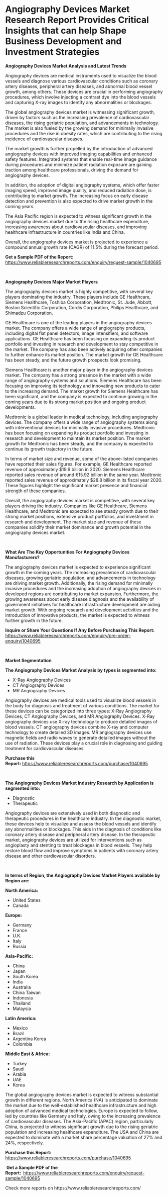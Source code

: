 <p><h1>Angiography Devices Market Research Report Provides Critical Insights that can help Shape Business Development and Investment Strategies</h1></p><p><strong>Angiography Devices Market Analysis and Latest Trends</strong></p>
<p><p>Angiography devices are medical instruments used to visualize the blood vessels and diagnose various cardiovascular conditions such as coronary artery diseases, peripheral artery diseases, and abnormal blood vessel growth, among others. These devices are crucial in performing angiography procedures, which involve injecting a contrast dye into the blood vessels and capturing X-ray images to identify any abnormalities or blockages.</p><p>The global angiography devices market is witnessing significant growth, driven by factors such as the increasing prevalence of cardiovascular diseases, the rising geriatric population, and advancements in technology. The market is also fueled by the growing demand for minimally invasive procedures and the rise in obesity rates, which are contributing to the rising incidence of cardiovascular diseases.</p><p>The market growth is further propelled by the introduction of advanced angiography devices with improved imaging capabilities and enhanced safety features. Integrated systems that enable real-time image guidance during procedures and minimize patient radiation exposure are gaining traction among healthcare professionals, driving the demand for angiography devices.</p><p>In addition, the adoption of digital angiography systems, which offer faster imaging speed, improved image quality, and reduced radiation dose, is contributing to market growth. The increasing focus on early disease detection and prevention is also expected to drive market growth in the coming years.</p><p>The Asia Pacific region is expected to witness significant growth in the angiography devices market due to the rising healthcare expenditure, increasing awareness about cardiovascular diseases, and improving healthcare infrastructure in countries like India and China.</p><p>Overall, the angiography devices market is projected to experience a compound annual growth rate (CAGR) of 11.5% during the forecast period.</p></p>
<p><strong>Get a Sample PDF of the Report:&nbsp;</strong> <a href="https://www.reliableresearchreports.com/enquiry/request-sample/1040695">https://www.reliableresearchreports.com/enquiry/request-sample/1040695</a></p>
<p>&nbsp;</p>
<p><strong>Angiography Devices Major Market Players</strong></p>
<p><p>The angiography devices market is highly competitive, with several key players dominating the industry. These players include GE Healthcare, Siemens Healthcare, Toshiba Corporation, Medtronic, St. Jude, Abbott, Boston Scientific Corporation, Cordis Corporation, Philips Healthcare, and Shimadzu Corporation.</p><p>GE Healthcare is one of the leading players in the angiography devices market. The company offers a wide range of angiography products, including digital flat panel detectors, image intensifiers, and software applications. GE Healthcare has been focusing on expanding its product portfolio and investing in research and development to stay competitive in the market. The company has also been actively acquiring other companies to further enhance its market position. The market growth for GE Healthcare has been steady, and the future growth prospects look promising.</p><p>Siemens Healthcare is another major player in the angiography devices market. The company has a strong presence in the market with a wide range of angiography systems and solutions. Siemens Healthcare has been focusing on improving its technology and innovating new products to cater to the increasing demand. The market growth for Siemens Healthcare has been significant, and the company is expected to continue growing in the coming years due to its strong market position and ongoing product developments.</p><p>Medtronic is a global leader in medical technology, including angiography devices. The company offers a wide range of angiography systems along with interventional devices for minimally invasive procedures. Medtronic has been focusing on expanding its product portfolio and investing in research and development to maintain its market position. The market growth for Medtronic has been steady, and the company is expected to continue its growth trajectory in the future.</p><p>In terms of market size and revenue, some of the above-listed companies have reported their sales figures. For example, GE Healthcare reported revenue of approximately $19.9 billion in 2020. Siemens Healthcare reported sales revenue of around €15.92 billion in the same year. Medtronic reported sales revenue of approximately $28.8 billion in its fiscal year 2020. These figures highlight the significant market presence and financial strength of these companies.</p><p>Overall, the angiography devices market is competitive, with several key players driving the industry. Companies like GE Healthcare, Siemens Healthcare, and Medtronic are expected to see steady growth due to their strong market positions, extensive product portfolios, and investment in research and development. The market size and revenue of these companies solidify their market dominance and growth potential in the angiography devices market.</p></p>
<p>&nbsp;</p>
<p><strong>What Are The Key Opportunities For Angiography Devices Manufacturers?</strong></p>
<p><p>The angiography devices market is expected to experience significant growth in the coming years. The increasing prevalence of cardiovascular diseases, growing geriatric population, and advancements in technology are driving market growth. Additionally, the rising demand for minimally invasive procedures and the increasing adoption of angiography devices in developed regions are contributing to market expansion. Furthermore, the growing awareness about early disease diagnosis and the availability of government initiatives for healthcare infrastructure development are aiding market growth. With ongoing research and development activities and the introduction of innovative products, the market is expected to witness further growth in the future.</p></p>
<p><strong>Inquire or Share Your Questions If Any Before Purchasing This Report:</strong> <a href="https://www.reliableresearchreports.com/enquiry/pre-order-enquiry/1040695">https://www.reliableresearchreports.com/enquiry/pre-order-enquiry/1040695</a></p>
<p>&nbsp;</p>
<p><strong>Market Segmentation</strong></p>
<p><strong>The Angiography Devices Market Analysis by types is segmented into:</strong></p>
<p><ul><li>X-Ray Angiography Devices</li><li>CT Angiography Devices</li><li>MR Angiography Devices</li></ul></p>
<p><p>Angiography devices are medical tools used to visualize blood vessels in the body for diagnosis and treatment of various conditions. The market for these devices can be categorized into three types: X-Ray Angiography Devices, CT Angiography Devices, and MR Angiography Devices. X-Ray angiography devices use X-ray technology to produce detailed images of blood vessels. CT angiography devices combine X-ray and computer technology to create detailed 3D images. MR angiography devices use magnetic fields and radio waves to generate detailed images without the use of radiation. These devices play a crucial role in diagnosing and guiding treatment for cardiovascular diseases.</p></p>
<p><strong>Purchase this Report:&nbsp;</strong><a href="https://www.reliableresearchreports.com/purchase/1040695">https://www.reliableresearchreports.com/purchase/1040695</a></p>
<p>&nbsp;</p>
<p><strong>The Angiography Devices Market Industry Research by Application is segmented into:</strong></p>
<p><ul><li>Diagnostic</li><li>Therapeutic</li></ul></p>
<p><p>Angiography devices are extensively used in both diagnostic and therapeutic procedures in the healthcare industry. In the diagnostic market, these devices help to visualize and assess the blood vessels and identify any abnormalities or blockages. This aids in the diagnosis of conditions like coronary artery disease and peripheral artery disease. In the therapeutic market, angiography devices are utilized for interventions such as angioplasty and stenting to treat blockages in blood vessels. They help restore blood flow and improve symptoms in patients with coronary artery disease and other cardiovascular disorders.</p></p>
<p>&nbsp;</p>
<p><strong>In terms of Region, the Angiography Devices Market Players available by Region are:</strong></p>
<p>
    <p> <strong> North America: </strong>
        <ul>
            <li>United States</li>
            <li>Canada</li>
        </ul>
        </p> 
    <p> <strong> Europe: </strong>
        <ul>
            <li>Germany</li>
            <li>France</li>
            <li>U.K.</li>
            <li>Italy</li>
            <li>Russia</li>
        </ul>
        </p> 
    <p> <strong> Asia-Pacific: </strong>
        <ul>
            <li>China</li>
            <li>Japan</li>
            <li>South Korea</li>
            <li>India</li>
            <li>Australia</li>
            <li>China Taiwan</li>
            <li>Indonesia</li>
            <li>Thailand</li>
            <li>Malaysia</li>
        </ul>
        </p> 
    <p> <strong> Latin America: </strong>
        <ul>
            <li>Mexico</li>
            <li>Brazil</li>
            <li>Argentina Korea</li>
            <li>Colombia</li>
        </ul>
        </p> 
    <p> <strong> Middle East & Africa: </strong>
        <ul>
            <li>Turkey</li>
            <li>Saudi</li>
            <li>Arabia</li>
            <li>UAE</li>
            <li>Korea</li>
        </ul>
    </p>
    </p>
<p><p>The global angiography devices market is expected to witness substantial growth in different regions. North America (NA) is anticipated to dominate the market due to the well-established healthcare infrastructure and high adoption of advanced medical technologies. Europe is expected to follow, led by countries like Germany and Italy, owing to the increasing prevalence of cardiovascular diseases. The Asia-Pacific (APAC) region, particularly China, is projected to witness significant growth due to the rising geriatric population and increasing healthcare expenditure. The USA and China are expected to dominate with a market share percentage valuation of 27% and 24%, respectively.</p></p>
<p><strong>Purchase this Report: </strong><a href="https://www.reliableresearchreports.com/purchase/1040695">https://www.reliableresearchreports.com/purchase/1040695</a></p>
<p>&nbsp;<strong>Get a Sample PDF of the Report:&nbsp;&nbsp;</strong><a href="https://www.reliableresearchreports.com/enquiry/request-sample/1040695">https://www.reliableresearchreports.com/enquiry/request-sample/1040695</a></p>
<p><strong></strong></p>
<p>Check more reports on https://www.reliableresearchreports.com/</p>